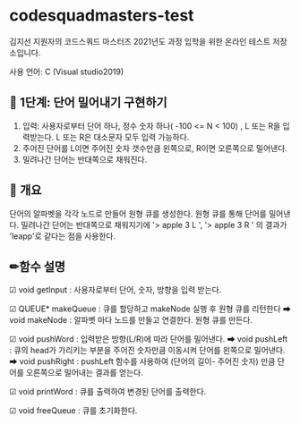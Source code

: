 # codesquadmasters-test
김지선 지원자의 코드스쿼드 마스터즈 2021년도 과정 입학을 위한 온라인 테스트 저장소입니다.

사용 언어: C (Visual studio2019)

## 🔨 1단계: 단어 밀어내기 구현하기
1. 입력: 사용자로부터 단어 하나, 정수 숫자 하나( -100 <= N < 100) , L 또는 R을 입력받는다. L 또는 R은 대소문자 모두 입력 가능하다.
2. 주어진 단어를 L이면 주어진 숫자 갯수만큼 왼쪽으로, R이면 오른쪽으로 밀어낸다.
3. 밀려나간 단어는 반대쪽으로 채워진다.

## 📝 개요
단어의 알파벳을 각각 노드로 만들어 원형 큐를 생성한다. 
원형 큐를 통해 단어를 밀어낸다. 
밀려나간 단어는 반대쪽으로 채워지기에 '> apple 3 L ', '> apple 3 R ' 의 결과가 'leapp'로 같다는 점을 사용한다.

## ✏함수 설명
☑ void getInput
  : 사용자로부터 단어, 숫자, 방향을 입력 받는다.

☑ QUEUE* makeQueue
  : 큐를 할당하고 makeNode 실행 후 원형 큐를  리턴한다
  ➡ void makeNode
    : 알파벳 마다 노드를 만들고 연결한다. 
      원형 큐를 만든다.

☑ void pushWord
  : 입력받은 방향(L/R)에 따라 단어를 밀어낸다.
  ➡ void pushLeft
    : 큐의 head가 가리키는 부분을 주어진 숫자만큼 이동시켜 단어를 왼쪽으로 밀어낸다.
  ➡ void pushRight
    : pushLeft 함수를 사용하여 (단어의 길이- 주어진 숫자) 만큼 단어를 오른쪽으로 밀어내는 결과를 얻는다.

☑ void printWord
  : 큐를 출력하여 변경된 단어를 출력한다.

☑ void freeQueue
  : 큐를 초기화한다.

